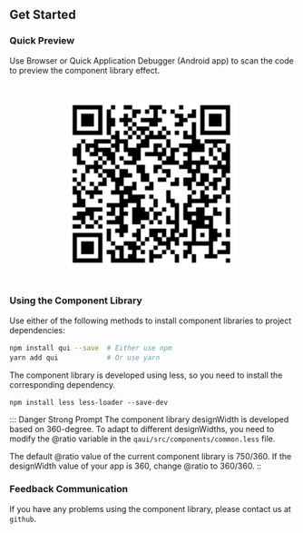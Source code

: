 ## Get Started

### Quick Preview

Use Browser or Quick Application Debugger (Android app) to scan the code to preview the component library effect.

<div style="text-align: center;margin: 40px;"><img src="./assets/qrcode.png" alt="barcode" style="width:300px" /></div>

### Using the Component Library

Use either of the following methods to install component libraries to project dependencies:

```sh
npm install qui --save  # Either use npm
yarn add qui            # Or use yarn
```

The component library is developed using less, so you need to install the corresponding dependency.

```shell script
npm install less less-loader --save-dev
```

::: Danger Strong Prompt
The component library designWidth is developed based on 360-degree. To adapt to different designWidths, you need to modify the @ratio variable in the `qaui/src/components/common.less` file.

The default @ratio value of the current component library is 750/360. If the designWidth value of your app is 360, change @ratio to 360/360.
::

### Feedback Communication

If you have any problems using the component library, please contact us at `github`.

```

```

